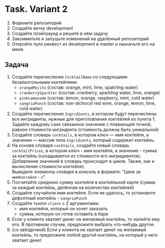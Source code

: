 # Task. Variant 2

1. Форкните репозиторий
2. Создайте ветку development
3. Создайте плэйграунд и решите в нём задачу
4. Закоммитьте и запушьте изменений на удалённый репозиторий
5. Откройте пулл реквест из development в master и назначьте его на меня.

## Задача
 1. Создайте перечисление `CocktailName` со следующими безалкогольными коктейлями:
    - `orangeMojito` (состав: orange, mint, lime, spakrling water)
    - `cranberrySparkler` (состав: cranberry, sparkling water, lime, orange)
    - `pinkLemonade` (состав: lemon, orange, raspberry, mint, cold water)
    - `sangriaPunch` (состав: non-alchocol red wine, orange, lemon, lime, cold water)
 2. Создайте перечисление `Ingridients`, в котором будут перечислены все ингриденты, нужные для приготовления коктейлей из пункта 1.  
 Задайте каждому case связанное значение с плавающей точкой, равное стоимости ингридента (стоимость должна быть уникальной)
 3. Создайте словарь `cocktails`, в котором ключ — имя коктейля, а значение — массив типа `Ingridients`, который содержит коктейль.
 4. На основе словаря `cocktails`, создайте новый словарь `cocktailPrices`, в котором ключ - имя коктейля, а значение - сумма за коктейль (складывается из стоимости его ингридиентов).  
 Добавление значений в словарь происходит в цикле. Также, как и вычисление стоимости коктейля).  
 Выведите элементы словаря в консоль в формате: "Цена за `имяКоктейля` - `n`".
 5. Посчитайте среднюю сумму коктейля в коктейльной карте (сумма за каждый коктейль, делённая на количество коктейлей)
 6. Создайте случайное имя коктейля. Если не удалось, то установите дефолтный коктейль - `sangriaPunch`
 7. Создайте тьюпл `client` с 2 аргументами:
    - имя коктейля, который он хочет заказать
    - сумма, которую он готов оставить в баре
 8. Если у клиента хватает денег на желаемый коктейль, то налейте ему его. В противном случае, предложите выбрать что-нибудь другое.
 9. (со звёздочкой) Если у клиента не хватает денег на желаемый коктейль, то предложите любой другой коктейль, на который у него хватает денег.

